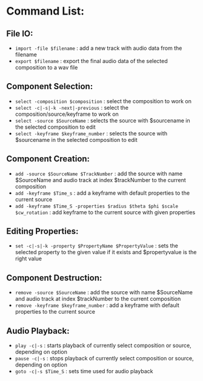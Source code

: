 # Command List: 
## File IO:
* `import -file $filename` : add a new track with audio data from the filename
* `export $filename` : export the final audio data of the selected composition to a wav file

## Component Selection:
* `select -composition $composition` : select the composition to work on
* `select -c|-s|-k -next|-previous` : select the composition/source/keyframe to work on
* `select -source $SourceName` : selects the source with $sourcename in the selected composition to edit
* `select -keyframe $keyframe_number` : selects the source with $sourcename in the selected composition to edit

## Component Creation:
* `add -source $SourceName $TrackNumber` : add the source with name $SourceName and audio track at index $trackNumber to the current composition
* `add -keyframe $Time_s` : add a keyframe with default properties to the current source
* `add -keyframe $Time_S -properties $radius $theta $phi $scale $cw_rotation` : add keyframe to the current source with given properties

## Editing Properties:
* `set -c|-s|-k -property $PropertyName $PropertyValue` : sets the selected property to the given value if it exists and $propertyvalue is the right value

## Component Destruction:
* `remove -source $SourceName` : add the source with name $SourceName and audio track at index $trackNumber to the current composition
* `remove -keyframe $keyframe_number` : add a keyframe with default properties to the current source

## Audio Playback:
* `play -c|-s` : starts playback of currently select composition or source, depending on option
* `pause -c|-s` : stops playback of currently select composition or source, depending on option
* `goto -c|-s $Time_S` : sets time used for audio playback


